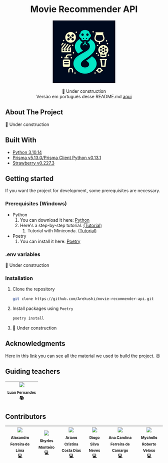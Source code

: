 <h1 align="center">
    Movie Recommender API
</h1>

<p align="center">
    <a href="#" target="blank">
        <img
            src="./assets/movie-icon.svg"
            width="200"
            title="Project Icon"
            alt="Project Icon"
        />
    </a>
</p>

<p align="center">
    🚧 Under construction
    <br>
    Versão em português desse README.md <a href="https://github.com/Arekushi/movie-recommender-api/blob/master/README.md">aqui</a>
</p>

## About The Project
🚧 Under construction


## Built With
- [Python 3.10.14][python]
- [Prisma v5.13.0/Prisma Client Python v0.13.1][prisma]
- [Strawberry v0.227.3][strawberry]


## Getting started
If you want the project for development, some prerequisites are necessary.


### Prerequisites (Windows)
* Python
    1. You can download it here: [Python][python]
    2. Here's a step-by-step tutorial. [(Tutorial)][python_tutorial]
        1. Tutorial with Miniconda. [(Tutorial)][miniconda_tutorial]
* Poetry
    1. You can install it here: [Poetry][poetry]


### .env variables
🚧 Under construction


### Installation
1. Clone the repository
    ```sh
    git clone https://github.com/Arekushi/movie-recommender-api.git
    ```
2. Install packages using `Poetry`
    ```sh
    poetry install
    ```
3. 🚧 Under construction

## Acknowledgments
Here in this [link][acknowledgments] you can see all the material we used to build the project. 😉

## Guiding teachers
| [<div><img width=115 src="https://avatars.githubusercontent.com/u/31980070?v=4"><br><sub>Luan Fernandes</sub></div>][arekushi] <div title="Guide">📚</div> |
| :---: |

## Contributors
| [<div><img width=115 src="https://avatars.githubusercontent.com/u/54884313?v=4"><br><sub>Alexandre Ferreira de Lima</sub></div>][arekushi] <div title="Code">💻</div> | [<div><img width=115 src="https://avatars.githubusercontent.com/u/4665684?v=4"><br><sub>Shyrles Monteiro</sub></div>][shyrles] <div title="Code">💻</div> | [<div><img width=115 src="https://avatars.githubusercontent.com/u/91470759?v=4"><br><sub>Ariane Cristina Costa Dias</sub></div>][ariane] <div title="Code">💻</div> | [<div><img width=115 src="https://avatars.githubusercontent.com/u/90654164?v=4"><br><sub>Diego Silva Neves</sub></div>][diego] <div title="Code">💻</div> | [<div><img width=115 src="https://avatars.githubusercontent.com/u/91035018?v=4"><br><sub>Ana Carolina Ferreira de Camargo</sub></div>][ana] <div title="Code">💻</div> | [<div><img width=115 src="https://avatars.githubusercontent.com/u/86978502?v=4"><br><sub>Mychelle Roberto Veloso</sub></div>][myche] <div title="Code">💻</div> |
| :---: | :---: | :---: | :---: | :---: | :---: |


<!-- [Build With] -->
[python]: https://www.python.org/downloads/
[python_tutorial]: https://www.digitalocean.com/community/tutorials/install-python-windows-10
[miniconda_tutorial]: https://katiekodes.com/setup-python-windows-miniconda/
[poetry]: https://python-poetry.org/docs/#installation
[prisma]: https://github.com/RobertCraigie/prisma-client-py
[strawberry]: https://strawberry.rocks/docs

<!-- [Some links] -->
[acknowledgments]: https://arekushi.notion.site/Acknowledgments-826db5a25cbf4f629640641cbd3ab917?pvs=4

<!-- [Constributors] -->
[arekushi]: https://github.com/Arekushi
[shyrles]: https://github.com/Shyrles
[ariane]: https://github.com/arianeccdias
[diego]: https://github.com/nevesbattousai
[ana]: https://github.com/Anakaita
[myche]: https://github.com/mychveloso
